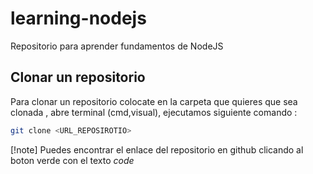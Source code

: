 # learning-nodejs

Repositorio para aprender fundamentos de NodeJS

## Clonar un repositorio

Para clonar un repositorio colocate en la carpeta que quieres que sea clonada , abre terminal (cmd,visual), ejecutamos siguiente comando :

```bash
git clone <URL_REPOSIROTIO>
```

[!note]
Puedes encontrar el enlace del repositorio en github clicando al boton verde con el texto _code_
